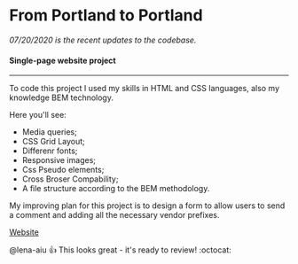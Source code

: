 # From Portland to Portland

*07/20/2020 is the recent updates to the codebase.*

#### Single-page website project 
-----
To code this project I used my skills in HTML and CSS languages, also my knowledge BEM technology.

Here you'll see:
* Media queries;
* CSS Grid Layout;
* Differenr fonts;
* Responsive images;
* Css Pseudo elements;
* Cross Broser Compability;
* A file structure according to the BEM methodology.


My improving plan for this project is to design a form to allow users to send a comment and adding all the necessary vendor prefixes.

[Website](https://lena-aiu.github.io/web_project_3/ "It's funny!")

@lena-aiu :+1: This  looks great - it's ready to review! :octocat:
